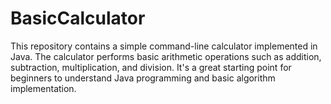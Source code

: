 # BasicCalculator
This repository contains a simple command-line calculator implemented in Java. The calculator performs basic arithmetic operations such as addition, subtraction, multiplication, and division. It's a great starting point for beginners to understand Java programming and basic algorithm implementation.
